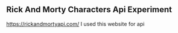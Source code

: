 ## Rick And Morty Characters Api Experiment
https://rickandmortyapi.com/ I used this website for api
